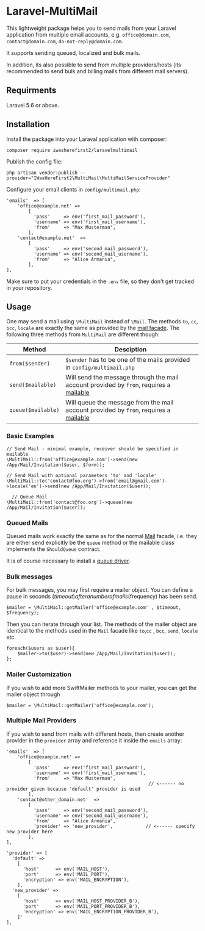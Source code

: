# Laravel-MultiMail

This lightweight package helps you to send mails from your Laravel application from multiple email accounts, e.g. `office@domain.com`, `contact@domain.com`, `do-not-reply@domain.com`.

It supports sending queued, localized and bulk mails.

In addition, its also possible to send from multiple providers/hosts (its recommended to send bulk and billing mails from different mail servers).

## Requirments

Laravel 5.6 or above.

## Installation

Install the package into your Laraval application with composer:

    composer require iwasherefirst2/laravelmultimail

Publish the config file:

    php artisan vendor:publish --provider="IWasHereFirst2\MultiMail\MultiMailServiceProvider"

Configure your email clients in `config/multimail.php`:

    'emails'  => [
        'office@example.net' =>
            [
              'pass'     => env('first_mail_password'),
              'username' => env('first_mail_username'),
              'from'     => "Max Musterman",
            ],
        'contact@example.net'  =>
            [
              'pass'     => env('second_mail_password'),
              'username' => env('second_mail_username'),
              'from'     => "Alice Armania",
            ],
    ],

Make sure to put your credentials in the `.env` file, so they don't get tracked in your repository.

## Usage

One may send a mail using `\MultiMail` instead of `\Mail`. The methods `to`, `cc`, `bcc`, `locale` are exactly the same as provided by the [mail facade](https://laravel.com/docs/5.8/mail#sending-mail).
The following three methods from `MultiMail` are different though:

| Method | Desciption|
| ---- |------------|
| `from($sender)` | `$sender` has to be one of the mails provided in `config/multimail.php` |
| `send($mailable)` | Will send the message through the mail account provided by `from`, requires a [mailable](https://laravel.com/docs/5.8/mail#generating-mailables) |
| `queue($mailable)` | Will queue the message from the mail account provided by `from`, requires a [mailable](https://laravel.com/docs/5.8/mail#generating-mailables) |

### Basic Examples

    // Send Mail - minimal example, receiver should be specified in mailable
    \MultiMail::from('office@example.com')->send(new /App/Mail/Invitation($user, $form));

    // Send Mail with optional parameters 'to' and 'locale'
    \MultiMail::to('contact@foo.org')->from('email@gmail.com')->locale('en')->send(new /App/Mail/Invitation($user));

	  // Queue Mail
    \MultiMail::from('contact@foo.org')->queue(new /App/Mail/Invitation($user));

### Queued Mails

Queued mails work exactly the same as for the normal [Mail](https://laravel.com/docs/5.8/mail#queueing-mail) facade,
i.e. they are either send explicitly be the `queue` method or the mailable class implements the `ShouldQueue` contract.

It is of course necessary to install a [queue driver](https://laravel.com/docs/5.8/queues#driver-prerequisites).

### Bulk messages

For bulk messages, you may first require a mailer object. You can define a pause in seconds ($timeout) after a number of mails ($frequency) has been send.

	$mailer = \MultiMail::getMailer('office@example.com' , $timeout, $frequency);

Then you can iterate through your list. The methods of the mailer object are identical to the methods used in the `Mail` facade like `to`,`cc` , `bcc`, `send`, `locale` etc.

	foreach($users as $user){
		$mailer->to($user)->send(new /App/Mail/Invitation($user));
	};

### Mailer Customization

If you wish to add more SwiftMailer methods to your mailer, you can get the mailer object through

    $mailer = \MultiMail::getMailer('office@example.com');

### Multiple Mail Providers

If you wish to send from mails with different hosts, then create another provider in the `provider` array and reference it inside the `emails` array:


    'emails'  => [
        'office@example.net' =>
            [
              'pass'     => env('first_mail_password'),
              'username' => env('first_mail_username'),
              'from'     => "Max Musterman",   
                                                        // <------ no provider given because 'default' provider is used
            ],
        'contact@other_domain.net'  =>
            [
              'pass'     => env('second_mail_password'),
              'username' => env('second_mail_username'),
              'from'     => "Alice Armania",
              'provider' => 'new_provider',            // <------ specify new provider here
            ],
    ],

    'provider' => [
      'default' =>
        [
          'host'      => env('MAIL_HOST'),
          'port'      => env('MAIL_PORT'),
          'encryption' => env('MAIL_ENCRYPTION'),
        ],
      'new_provider' =>
        [
          'host'      => env('MAIL_HOST_PROVIDER_B'),
          'port'      => env('MAIL_PORT_PROVIDER_B'),
          'encryption' => env('MAIL_ENCRYPTION_PROVIDER_B'),
        ]'
    ],
